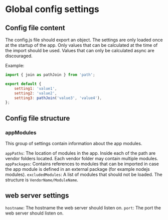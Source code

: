 # Global config settings

## Config file content
The config.js file should export an object. The settings are only loaded once at the startup of the app.
Only values that can be calculated at the time of the import should be used.
Values that can only be calculated async are discouraged.

Example:
```js
import { join as pathJoin } from 'path';

export default {
    setting1: 'value1',
    setting2: 'value2',
    setting3: pathJoin('value3', 'value4'),
};
```

## Config file structure

### appModules

This group of settings contain information about the app modules.

`appPaths`: The location of modules in the app. Inside each of the path are vendor folders located.
            Each vendor folder may contain multiple modules.
`appPackages`: Contains references to modules that can be imported in case the app module is defined in an external package (for example nodejs modules).
`excludedModules`: A list of modules that should not be loaded. The structure is `VendorName/ModuleName`.

## web server settings

`hostname`: The hostname the web server should listen on.
`port`: The port the web server should listen on.
